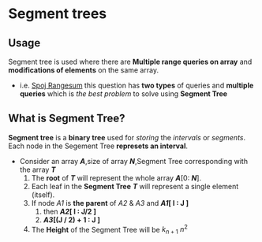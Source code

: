 # Segment trees
## Usage
Segment tree is used where there are __Multiple range queries on array__ and 
__modifications of elements__ on the same array.

+ i.e. [Spoj Rangesum](https://www.spoj.com/problems/RANGESUM/fbclid=IwAR1mZQJiOUpais0ZMHYxaTpN5bdNnrg-Py3Q1vbBAL6s390340hrwv5fibI) this question has __two types__ of queries and __multiple queries__ which is _the best problem_ to solve using __Segment Tree__

## What is Segment Tree?
__Segment tree__ is a __binary tree__ used for _storing_ the _intervals_ or _segments_. Each node in the Segement Tree __represets an interval__. 
+ Consider an array _**A**_,size of array **_N_**,Segment Tree corresponding with the array **_T_**
    1. The __root__ of __*T*__ will represent the whole array **_A_**[0: **_N_**].
    2. Each leaf in the __Segment Tree__ __*T*__ will represent a single element (itself).
    3. If node _A1_ is __the parent__ of _A2_ & _A3_ and **_A1_[ I : J ]** 
        1. then **_A2_[ I : J/2 ]**  
        2. ___A3_[(J / 2) + 1 : J ]__
    4. The __Height__ of the Segment Tree will be  $k_{n+1}$ $n^2$